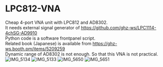 # LPC812-VNA
Cheap 4-port VNA unit with LPC812 and AD8302.<br>
It needs external signal generator of https://github.com/ghz-ws/LPC1114-4chSG-AD9910 <br>
Python code is a software frontpanel script.<br>
Related book (Japanese) is available from https://ghz-ws.booth.pm/items/5209259 <br>
Dynamic range of AD8302 is not enough. So that this VNA is not practical.
![IMG_5134](https://github.com/ghz-ws/LPC812-VNA/assets/52226620/b7b30bab-5c94-48a5-b114-b2a2b5d7287a)
![IMG_5133](https://github.com/ghz-ws/LPC812-VNA/assets/52226620/456c7d8d-4a36-47c2-9beb-8f40d6293eb6)
![IMG_5650](https://github.com/ghz-ws/LPC812-VNA/assets/52226620/d51fc1c5-6495-43c7-8de9-46775ba322e7)
![IMG_5651](https://github.com/ghz-ws/LPC812-VNA/assets/52226620/95eea665-7b7f-41ac-893a-c74f2b507082)
